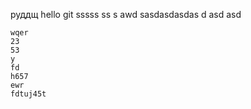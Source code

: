 руддщ
hello
git
sssss
ss
s
    awd
    sasdasdasdas
    d
    asd
    asd

    wqer
    23
    53
    y
    fd
    h657
    ewr
    fdtuj45t